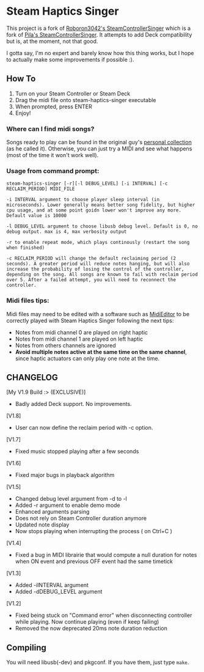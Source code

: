 # Steam Haptics Singer

This project is a fork of [Roboron3042's SteamControllerSinger](https://gitlab.com/Pilatomic/SteamControllerSinger) which is a fork of [Pila's SteamControllerSinger](https://gitlab.com/Pilatomic/SteamControllerSinger). It attempts to add Deck compatibility but is, at the moment, not that good.

I gotta say, I'm no expert and barely know how this thing works, but I hope to actually make some improvements if possible :).

## How To

1. Turn on your Steam Controller or Steam Deck
2. Drag the midi file onto steam-haptics-singer executable
3. When prompted, press ENTER
4. Enjoy!

### Where can I find midi songs?

Songs ready to play can be found in the original guy's [personal collection](https://mega.nz/#F!BWpEWKzB!r7WPw5bZ_domN4pk-FJsjg) (as he called it). Otherwise, you can just try a MIDI and see what happens (most of the time it won't work well).

### Usage from command prompt:
	steam-haptics-singer [-r][-l DEBUG_LEVEL] [-i INTERVAL] [-c RECLAIM_PERIOD] MIDI_FILE

	-i INTERVAL argument to choose player sleep interval (in microseconds). Lower generally means better song fidelity, but higher cpu usage, and at some point goidn lower won't improve any more. Default value is 10000

	-l DEBUG_LEVEL argument to choose libusb debug level. Default is 0, no debug output. max is 4, max verbosity output
	
	-r to enable repeat mode, which plays continously (restart the song when finished)
	
	-c RECLAIM_PERIOD will change the default reclaiming period (2 seconds). A greater period will reduce notes hanging, but will also increase the probability of losing the control of the controller, depending on the song. All songs are known to fail with reclaim period over 5. After a failed attempt, you will need to reconnect the controller.

### Midi files tips:

Midi files may need to be edited with a software such as [MidiEditor](https://www.midieditor.org/) to be correctly played with Steam Haptics Singer following the next tips:

* Notes from midi channel 0 are played on right haptic
* Notes from midi channel 1 are played on left haptic
* Notes from others channels are ignored
* **Avoid multiple notes active at the same time on the same channel**, since haptic actuators can only play one note at the time.

## CHANGELOG

[My V1.9 Build :> (EXCLUSIVE)]
* Badly added Deck support. No improvements.

[V1.8]
* User can now define the reclaim period with -c option.

[V1.7]
* Fixed music stopped playing after a few seconds

[V1.6]
* Fixed major bugs in playback algorithm

[V1.5]
* Changed debug level argument from -d to -l
* Added -r argument to enable demo mode
* Enhanced arguments parsing
* Does not rely on Steam Controller duration anymore
* Updated note display
* Now stops playing when interrupting the process ( on Ctrl+C )

[V1.4]
* Fixed a bug in MIDI librairie that would compute a null duration for notes when ON event and previous OFF event had the same timetick

[V1.3]
* Added -iINTERVAL argument
* Added -dDEBUG_LEVEL argument 

[V1.2]
* Fixed being stuck on "Command error" when disconnecting controller while playing. Now continue playing (even if keep failing)
* Removed the now deprecated 20ms note duration reduction

## Compiling

You will need libusb(-dev) and pkgconf. If you have them, just type `make`.
